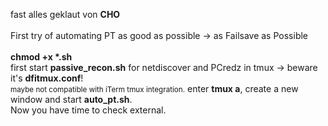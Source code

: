 fast alles geklaut von <b>CHO</b> <br>
<br>
First try of automating PT as good as possible -> as Failsave as Possible<br>
<br>
<b>chmod +x *.sh</b><br>
first start <b>passive_recon.sh</b> for netdiscover and PCredz in tmux -> beware it's <b>dfitmux.conf</b>!<br>
<small>maybe not compatible with iTerm tmux integration.</small>
enter <b>tmux a</b>, create a new window and start <b>auto_pt.sh</b>.<br>
Now you have time to check external.
